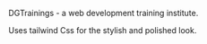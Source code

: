 DGTrainings - a web development training institute.
<br>

  Uses tailwind Css for the stylish and polished look.

